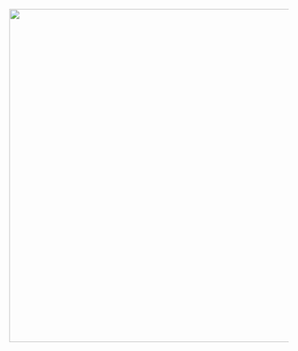 <p align="center">
  <img src="https://64.media.tumblr.com/5b9e39859f8328bed2e44f9bef94c799/e927d63df78a1b86-44/s1280x1920/a299ca997c370f8b7742ea1183c7305a90d6b0cf.pnj" width="600">
</p>








